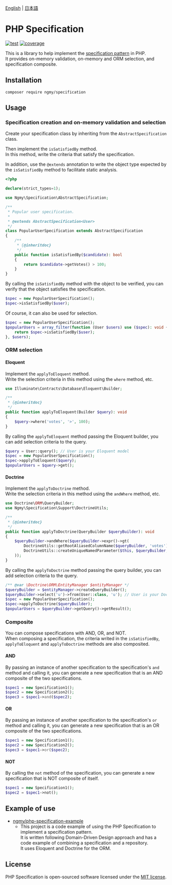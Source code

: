 [English](README.md) | [日本語](README-ja.md)

# PHP Specification

[![test](https://github.com/ngmy/php-specification/actions/workflows/test.yml/badge.svg)](https://github.com/ngmy/php-specification/actions/workflows/test.yml)
[![coverage](https://coveralls.io/repos/github/ngmy/php-specification/badge.svg?branch=master)](https://coveralls.io/github/ngmy/php-specification?branch=master)

This is a library to help implement the [specification pattern](https://www.martinfowler.com/apsupp/spec.pdf) in PHP.  
It provides on-memory validation, on-memory and ORM selection, and specification composite.

## Installation

```console
composer require ngmy/specification
```

## Usage

### Specification creation and on-memory validation and selection

Create your specification class by inheriting from the `AbstractSpecification` class.

Then implement the `isSatisfiedBy` method.  
In this method, write the criteria that satisfy the specification.

In addition, use the `@extends` annotation to write the object type expected by the `isSatisfiedBy` method
to facilitate static analysis.

```php
<?php

declare(strict_types=1);

use Ngmy\Specification\AbstractSpecification;

/**
 * Popular user specification.
 *
 * @extends AbstractSpecification<User>
 */
class PopularUserSpecification extends AbstractSpecification
{
    /**
     * {@inheritdoc}
     */
    public function isSatisfiedBy($candidate): bool
    {
        return $candidate->getVotes() > 100;
    }
}
```

By calling the `isSatisfiedBy` method with the object to be verified,
you can verify that the object satisfies the specification.

```php
$spec = new PopularUserSpecification();
$spec->isSatisfiedBy($user);
```

Of course, it can also be used for selection.

```php
$spec = new PopularUserSpecification();
$popularUsers = array_filter(function (User $users) use ($spec): void {
    return $spec->isSatisfiedBy($user);
}, $users);
```

### ORM selection

#### Eloquent

Implement the `applyToEloquent` method.  
Write the selection criteria in this method using the `where` method, etc.

```php
use Illuminate\Contracts\Database\Eloquent\Builder;

/**
 * {@inheritdoc}
 */
public function applyToEloquent(Builder $query): void
{
    $query->where('votes', '>', 100);
}
```

By calling the `applyToEloquent` method passing the Eloquent builder, you can add selection criteria to the query.

```php
$query = User::query(); // User is your Eloquent model
$spec = new PopularUserSpecification();
$spec->applyToEloquent($query);
$popularUsers = $query->get();
```

#### Doctrine

Implement the `applyToDoctrine` method.  
Write the selection criteria in this method using the `andWhere` method, etc.

```php
use Doctrine\ORM\QueryBuilder;
use Ngmy\Specification\Support\DoctrineUtils;

/**
 * {@inheritdoc}
 */
public function applyToDoctrine(QueryBuilder $queryBuilder): void
{
    $queryBuilder->andWhere($queryBuilder->expr()->gt(
        DoctrineUtils::getRootAliasedColumnName($queryBuilder, 'votes'),
        DoctrineUtils::createUniqueNamedParameter($this, $queryBuilder, 100),
    ));
}
```

By calling the `applyToDoctrine` method passing the query builder, you can add selection criteria to the query.

```php
/** @var \Doctrine\ORM\EntityManager $entityManager */
$queryBuilder = $entityManager->createQueryBuilder();
$queryBuilder->select('u')->from(User::class, 'u'); // User is your Doctrine entity
$spec = new PopularUserSpecification();
$spec->applyToDoctrine($queryBuilder);
$popularUsers = $queryBuilder->getQuery()->getResult();
```

### Composite

You can compose specifications with AND, OR, and NOT.  
When composing a specification, the criteria writed in the `isSatisfiedBy`, `applyToEloquent` and `applyToDoctrine`
methods are also composited.

#### AND

By passing an instance of another specification to the specification's `and` method and calling it,
you can generate a new specification that is an AND composite of the two specifications.

```php
$spec1 = new Specification1();
$spec2 = new Specification2();
$spec3 = $spec1->and($spec2);
```

#### OR

By passing an instance of another specification to the specification's `or` method and calling it,
you can generate a new specification that is an OR composite of the two specifications.

```php
$spec1 = new Specification1();
$spec2 = new Specification2();
$spec3 = $spec1->or($spec2);
```

#### NOT

By calling the `not` method of the specification, you can generate a new specification that is NOT composite of itself.

```php
$spec1 = new Specification1();
$spec2 = $spec1->not();
```

## Example of use

- [ngmy/php-specification-example](https://github.com/ngmy/php-specification-example)
  - This project is a code example of using the PHP Specification to implement a specification pattern.  
    It is written following Domain-Driven Design approach and has a code example of combining a specification and a repository.  
    It uses Eloquent and Doctrine for the ORM.

## License

PHP Specification is open-sourced software licensed under the [MIT license](http://opensource.org/licenses/MIT).
